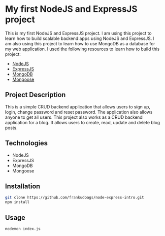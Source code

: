 # My first NodeJS and ExpressJS project
This is my first NodeJS and ExpressJS project. I am using this project to learn how to build scalable backend apps using NodeJS and ExpressJS. I am also using this project to learn how to use MongoDB as a database for my web application.
I used the following resources to learn how to build this project:
- [NodeJS](https://nodejs.org/en/)
- [ExpressJS](https://expressjs.com/)
- [MongoDB](https://www.mongodb.com/)
- [Mongoose](https://mongoosejs.com/)

## Project Description
This is a simple CRUD backend application that allows users to sign up, login, change password and reset password. The application also allows anyone to get all users.
This project also works as a CRUD backend application for a blog. It allows users to create, read, update and delete blog posts.

## Technologies
- NodeJS
- ExpressJS
- MongoDB
- Mongoose

## Installation

```bash
git clone https://github.com/frankudoags/node-express-intro.git
npm install
```

## Usage

```bash
nodemon index.js
```


